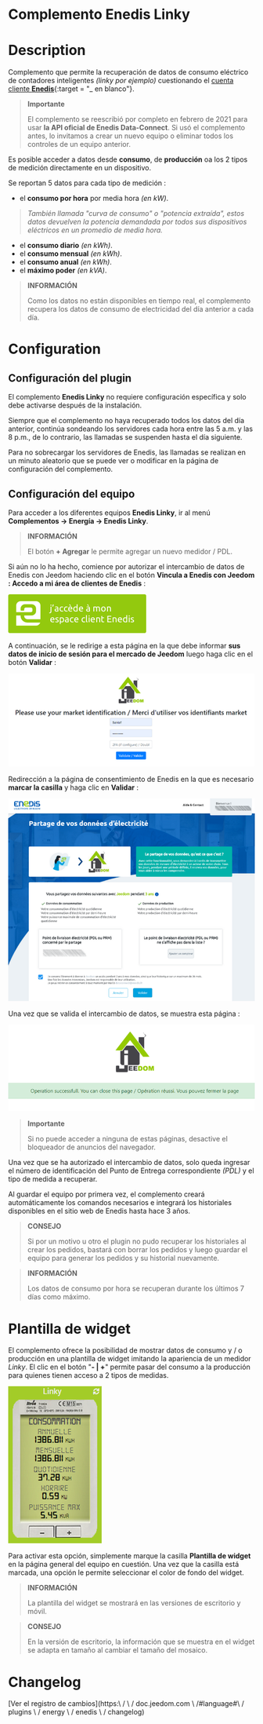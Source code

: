 # Complemento Enedis Linky

# Description

Complemento que permite la recuperación de datos de consumo eléctrico de contadores inteligentes *(linky por ejemplo)* cuestionando el [cuenta cliente **Enedis**](https://mon-compte.enedis.fr/auth/XUI/#login/&realm=/enedis&forward=true){:target = "\_ en blanco"}.

>**Importante**
>
>El complemento se reescribió por completo en febrero de 2021 para usar **la API oficial de Enedis Data-Connect**. Si usó el complemento antes, lo invitamos a crear un nuevo equipo o eliminar todos los controles de un equipo anterior.

Es posible acceder a datos desde **consumo**, de **producción** oa los 2 tipos de medición directamente en un dispositivo.

Se reportan 5 datos para cada tipo de medición :
- el **consumo por hora** por media hora *(en kW)*.
>*También llamada "curva de consumo" o "potencia extraída", estos datos devuelven la potencia demandada por todos sus dispositivos eléctricos en un promedio de media hora.*

- el **consumo diario** *(en kWh)*.
- el **consumo mensual** *(en kWh)*.
- el **consumo anual** *(en kWh)*.
- el **máximo poder** *(en kVA)*.

>**INFORMACIÓN**  
>    
>Como los datos no están disponibles en tiempo real, el complemento recupera los datos de consumo de electricidad del día anterior a cada día.

# Configuration

## Configuración del plugin

El complemento **Enedis Linky** no requiere configuración específica y solo debe activarse después de la instalación.

Siempre que el complemento no haya recuperado todos los datos del día anterior, continúa sondeando los servidores cada hora entre las 5 a.m. y las 8 p.m., de lo contrario, las llamadas se suspenden hasta el día siguiente.

Para no sobrecargar los servidores de Enedis, las llamadas se realizan en un minuto aleatorio que se puede ver o modificar en la página de configuración del complemento.

## Configuración del equipo

Para acceder a los diferentes equipos **Enedis Linky**, ir al menú **Complementos → Energía → Enedis Linky**.

>**INFORMACIÓN**
>    
>El botón **+ Agregar** le permite agregar un nuevo medidor / PDL.

Si aún no lo ha hecho, comience por autorizar el intercambio de datos de Enedis con Jeedom haciendo clic en el botón **Vincula a Enedis con Jeedom : Accedo a mi área de clientes de Enedis** :      

![Lien espace-client Enedis](./images/link_enedis.png)

A continuación, se le redirige a esta página en la que debe informar **sus datos de inicio de sesión para el mercado de Jeedom** luego haga clic en el botón **Validar** :      

![Authentification compte Market Jeedom](./images/Auth_Jeedom.png)

Redirección a la página de consentimiento de Enedis en la que es necesario **marcar la casilla** y haga clic en **Validar** :     

![Autorisation Enedis](./images/Auth_Enedis.png)

Una vez que se valida el intercambio de datos, se muestra esta página :     

![Succès](./images/Auth_Enedis_success.png)

>**Importante**
>    
>Si no puede acceder a ninguna de estas páginas, desactive el bloqueador de anuncios del navegador.

Una vez que se ha autorizado el intercambio de datos, solo queda ingresar el número de identificación del Punto de Entrega correspondiente *(PDL)* y el tipo de medida a recuperar.

Al guardar el equipo por primera vez, el complemento creará automáticamente los comandos necesarios e integrará los historiales disponibles en el sitio web de Enedis hasta hace 3 años.

>**CONSEJO**
>
>Si por un motivo u otro el plugin no pudo recuperar los historiales al crear los pedidos, bastará con borrar los pedidos y luego guardar el equipo para generar los pedidos y su historial nuevamente.

>**INFORMACIÓN**
>
>Los datos de consumo por hora se recuperan durante los últimos 7 días como máximo.

# Plantilla de widget

El complemento ofrece la posibilidad de mostrar datos de consumo y / o producción en una plantilla de widget imitando la apariencia de un medidor *Linky*. El clic en el botón "**- | +**" permite pasar del consumo a la producción para quienes tienen acceso a 2 tipos de medidas.

![Plantilla de widget](./images/enedis_screenshot1.png)

Para activar esta opción, simplemente marque la casilla **Plantilla de widget** en la página general del equipo en cuestión. Una vez que la casilla está marcada, una opción le permite seleccionar el color de fondo del widget.

>**INFORMACIÓN**
>     
>La plantilla del widget se mostrará en las versiones de escritorio y móvil.

>**CONSEJO**
>     
>En la versión de escritorio, la información que se muestra en el widget se adapta en tamaño al cambiar el tamaño del mosaico.

# Changelog

[Ver el registro de cambios](https:\ / \ / doc.jeedom.com \ /#language#\ / plugins \ / energy \ / enedis \ / changelog)
